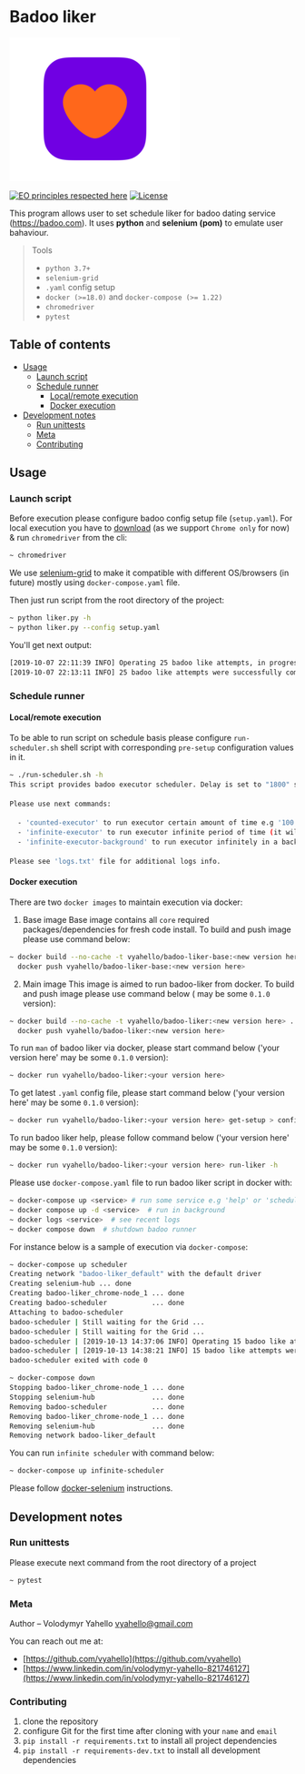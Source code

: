 # Badoo liker 
![Screenshot](image/badoo.png)

[![EO principles respected here](https://www.elegantobjects.org/badge.svg)](https://www.elegantobjects.org)
[![License](https://img.shields.io/badge/license-MIT-green.svg)](LICENSE.md)

This program allows user to set schedule liker for badoo dating service (https://badoo.com).
It uses **python** and **selenium (pom)** to emulate user bahaviour. 

> Tools
> - `python 3.7+`
> - `selenium-grid`
> - `.yaml` config setup
> - `docker (>=18.0)` and `docker-compose (>= 1.22)`
> - `chromedriver`
> - `pytest`

## Table of contents
- [Usage](#usage)
  - [Launch script](#launch-script)
  - [Schedule runner](#schedule-runner)
    - [Local/remote execution](#localremote-execution)
    - [Docker execution](#docker-execution)
- [Development notes](#development-notes)
  - [Run unittests](#run-unittests)
  - [Meta](#meta)
  - [Contributing](#contributing)

## Usage
### Launch script
Before execution please configure badoo config setup file (`setup.yaml`). 
For local execution you have to [download](https://chromedriver.chromium.org) (as we support `Chrome only` for now) & run `chromedriver` from the cli:
```bash
~ chromedriver
```
We use [selenium-grid](https://www.vinsguru.com/selenium-grid-setup-using-docker) to make it compatible with different OS/browsers (in future)
mostly using `docker-compose.yaml` file.

Then just run script from the root directory of the project:
```bash
~ python liker.py -h
~ python liker.py --config setup.yaml
```

You'll get next output:
```bash
[2019-10-07 22:11:39 INFO] Operating 25 badoo like attempts, in progress ...
[2019-10-07 22:13:11 INFO] 25 badoo like attempts were successfully completed, please check your messages!
```

### Schedule runner
#### Local/remote execution
To be able to run script on schedule basis please configure `run-scheduler.sh` shell script with corresponding
`pre-setup` configuration values in it.

```bash
~ ./run-scheduler.sh -h
This script provides badoo executor scheduler. Delay is set to "1800" seconds between run.

Please use next commands:

  - 'counted-executor' to run executor certain amount of time e.g '100'
  - 'infinite-executor' to run executor infinite period of time (it will run until script is crashed)
  - 'infinite-executor-background' to run executor infinitely in a background. Logs will be saved in 'logs.txt' file automatically

Please see 'logs.txt' file for additional logs info.
```

#### Docker execution
There are two `docker images` to maintain execution via docker: 
1. Base image
Base image contains all `core` required packages/dependencies for fresh code install. 
To build and push image please use command below:
```bash
~ docker build --no-cache -t vyahello/badoo-liker-base:<new version here> -f Dockerfile.base . && \
  docker push vyahello/badoo-liker-base:<new version here>
```

2. Main image
This image is aimed to run badoo-liker from docker.
To build and push image please use command below (<new version here> may be some `0.1.0` version):
```bash
~ docker build --no-cache -t vyahello/badoo-liker:<new version here> . && \
  docker push vyahello/badoo-liker:<new version here>
```

To run `man` of badoo liker via docker, please start command below ('your version here' may be some `0.1.0` version):
```bash
~ docker run vyahello/badoo-liker:<your version here>
```

To get latest `.yaml` config file, please start command below ('your version here' may be some `0.1.0` version):
```bash
~ docker run vyahello/badoo-liker:<your version here> get-setup > config.yaml
``` 

To run badoo liker help, please follow command below ('your version here' may be some `0.1.0` version):
```bash
~ docker run vyahello/badoo-liker:<your version here> run-liker -h
```

Please use `docker-compose.yaml` file to run badoo liker script in docker with:
```bash
~ docker-compose up <service> # run some service e.g 'help' or 'scheduler'
~ docker compose up -d <service>  # run in background
~ docker logs <service>  # see recent logs
~ docker compose down  # shutdown badoo runner
```
For instance below is a sample of execution via `docker-compose`:
```bash
~ docker-compose up scheduler
Creating network "badoo-liker_default" with the default driver
Creating selenium-hub ... done
Creating badoo-liker_chrome-node_1 ... done
Creating badoo-scheduler           ... done
Attaching to badoo-scheduler
badoo-scheduler | Still waiting for the Grid ...
badoo-scheduler | Still waiting for the Grid ...
badoo-scheduler | [2019-10-13 14:37:06 INFO] Operating 15 badoo like attempts, in progress ...
badoo-scheduler | [2019-10-13 14:38:21 INFO] 15 badoo like attempts were successfully completed, please check your messages!
badoo-scheduler exited with code 0
```
```bash
~ docker-compose down
Stopping badoo-liker_chrome-node_1 ... done
Stopping selenium-hub              ... done
Removing badoo-scheduler           ... done
Removing badoo-liker_chrome-node_1 ... done
Removing selenium-hub              ... done
Removing network badoo-liker_default
```

You can run `infinite scheduler` with command below:
```bash
~ docker-compose up infinite-scheduler
```

Please follow [docker-selenium](https://github.com/SeleniumHQ/docker-selenium) instructions.

## Development notes

### Run unittests
Please execute next command from the root directory of a project
```bash
~ pytest
```

### Meta
Author – Volodymyr Yahello vyahello@gmail.com

You can reach out me at:
* [https://github.com/vyahello](https://github.com/vyahello)
* [https://www.linkedin.com/in/volodymyr-yahello-821746127](https://www.linkedin.com/in/volodymyr-yahello-821746127)

### Contributing
1. clone the repository
2. configure Git for the first time after cloning with your `name` and `email`
3. `pip install -r requirements.txt` to install all project dependencies
4. `pip install -r requirements-dev.txt` to install all development dependencies